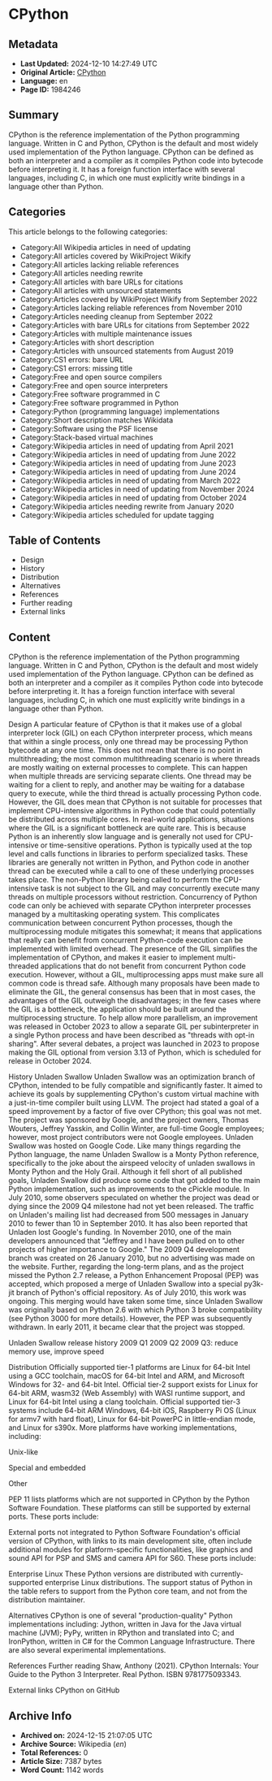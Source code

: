 # CPython

## Metadata
- **Last Updated:** 2024-12-10 14:27:49 UTC
- **Original Article:** [CPython](https://en.wikipedia.org/wiki/CPython)
- **Language:** en
- **Page ID:** 1984246

## Summary
CPython is the reference implementation of the Python programming language. Written in C and Python, CPython is the default and most widely used implementation of the Python language.
CPython can be defined as both an interpreter and a compiler as it compiles Python code into bytecode before interpreting it. It has a foreign function interface with several languages, including C, in which one must explicitly write bindings in a language other than Python.

## Categories
This article belongs to the following categories:

- Category:All Wikipedia articles in need of updating
- Category:All articles covered by WikiProject Wikify
- Category:All articles lacking reliable references
- Category:All articles needing rewrite
- Category:All articles with bare URLs for citations
- Category:All articles with unsourced statements
- Category:Articles covered by WikiProject Wikify from September 2022
- Category:Articles lacking reliable references from November 2010
- Category:Articles needing cleanup from September 2022
- Category:Articles with bare URLs for citations from September 2022
- Category:Articles with multiple maintenance issues
- Category:Articles with short description
- Category:Articles with unsourced statements from August 2019
- Category:CS1 errors: bare URL
- Category:CS1 errors: missing title
- Category:Free and open source compilers
- Category:Free and open source interpreters
- Category:Free software programmed in C
- Category:Free software programmed in Python
- Category:Python (programming language) implementations
- Category:Short description matches Wikidata
- Category:Software using the PSF license
- Category:Stack-based virtual machines
- Category:Wikipedia articles in need of updating from April 2021
- Category:Wikipedia articles in need of updating from June 2022
- Category:Wikipedia articles in need of updating from June 2023
- Category:Wikipedia articles in need of updating from June 2024
- Category:Wikipedia articles in need of updating from March 2022
- Category:Wikipedia articles in need of updating from November 2024
- Category:Wikipedia articles in need of updating from October 2024
- Category:Wikipedia articles needing rewrite from January 2020
- Category:Wikipedia articles scheduled for update tagging

## Table of Contents

- Design
- History
- Distribution
- Alternatives
- References
- Further reading
- External links

## Content

CPython is the reference implementation of the Python programming language. Written in C and Python, CPython is the default and most widely used implementation of the Python language.
CPython can be defined as both an interpreter and a compiler as it compiles Python code into bytecode before interpreting it. It has a foreign function interface with several languages, including C, in which one must explicitly write bindings in a language other than Python.

Design
A particular feature of CPython is that it makes use of a global interpreter lock (GIL) on each CPython interpreter process, which means that within a single process, only one thread may be processing Python bytecode at any one time. This does not mean that there is no point in multithreading; the most common multithreading scenario is where threads are mostly waiting on external processes to complete.
This can happen when multiple threads are servicing separate clients. One thread may be waiting for a client to reply, and another may be waiting for a database query to execute, while the third thread is actually processing Python code.
However, the GIL does mean that CPython is not suitable for processes that implement CPU-intensive algorithms in Python code that could potentially be distributed across multiple cores.
In real-world applications, situations where the GIL is a significant bottleneck are quite rare. This is because Python is an inherently slow language and is generally not used for CPU-intensive or time-sensitive operations. Python is typically used at the top level and calls functions in libraries to perform specialized tasks. These libraries are generally not written in Python, and Python code in another thread can be executed while a call to one of these underlying processes takes place. The non-Python library being called to perform the CPU-intensive task is not subject to the GIL and may concurrently execute many threads on multiple processors without restriction.
Concurrency of Python code can only be achieved with separate CPython interpreter processes managed by a multitasking operating system. This complicates communication between concurrent Python processes, though the multiprocessing module mitigates this somewhat; it means that applications that really can benefit from concurrent Python-code execution can be implemented with limited overhead.
The presence of the GIL simplifies the implementation of CPython, and makes it easier to implement multi-threaded applications that do not benefit from concurrent Python code execution. However, without a GIL, multiprocessing apps must make sure all common code is thread safe.
Although many proposals have been made to eliminate the GIL, the general consensus has been that in most cases, the advantages of the GIL outweigh the disadvantages; in the few cases where the GIL is a bottleneck, the application should be built around the multiprocessing structure. To help allow more parallelism, an improvement was released in October 2023 to allow a separate GIL per subinterpreter in a single Python process and have been described as "threads with opt-in sharing".
After several debates, a project was launched in 2023 to propose making the GIL optional from version 3.13 of Python, which is scheduled for release in October 2024.

History
Unladen Swallow
Unladen Swallow was an optimization branch of CPython, intended to be fully compatible and significantly faster. It aimed to achieve its goals by supplementing CPython's custom virtual machine with a just-in-time compiler built using LLVM.
The project had stated a goal of a speed improvement by a factor of five over CPython; this goal was not met.
The project was sponsored by Google, and the project owners, Thomas Wouters, Jeffrey Yasskin, and Collin Winter, are full-time Google employees; however, most project contributors were not Google employees. Unladen Swallow was hosted on Google Code.
Like many things regarding the Python language, the name Unladen Swallow is a Monty Python reference, specifically to the joke about the airspeed velocity of unladen swallows in Monty Python and the Holy Grail.
Although it fell short of all published goals, Unladen Swallow did produce some code that got added to the main Python implementation, such as improvements to the cPickle module.
In July 2010, some observers speculated on whether the project was dead or dying since the 2009 Q4 milestone had not yet been released. The traffic on Unladen's mailing list had decreased from 500 messages in January 2010 to fewer than 10 in September 2010. It has also been reported that Unladen lost Google's funding. In November 2010, one of the main developers announced that "Jeffrey and I have been pulled on to other projects of higher importance to Google."
The 2009 Q4 development branch was created on 26 January 2010, but no advertising was made on the website. Further, regarding the long-term plans, and as the project missed the Python 2.7 release, a Python Enhancement Proposal (PEP) was accepted, which proposed a merge of Unladen Swallow into a special py3k-jit branch of Python's official repository. As of July 2010, this work was ongoing. This merging would have taken some time, since Unladen Swallow was originally based on Python 2.6 with which Python 3 broke compatibility (see Python 3000 for more details). However, the PEP was subsequently withdrawn.
In early 2011, it became clear that the project was stopped.

Unladen Swallow release history
2009 Q1
2009 Q2
2009 Q3: reduce memory use, improve speed

Distribution
Officially supported tier-1 platforms are Linux for 64-bit Intel using a GCC toolchain, macOS for 64-bit Intel and ARM, and Microsoft Windows for 32- and 64-bit Intel. Official tier-2 support exists for Linux for 64-bit ARM, wasm32 (Web Assembly) with WASI runtime support, and Linux for 64-bit Intel using a clang toolchain. Official supported tier-3 systems include 64-bit ARM Windows, 64-bit iOS, Raspberry Pi OS (Linux for armv7 with hard float), Linux for 64-bit PowerPC in little-endian mode, and Linux for s390x.
More platforms have working implementations, including:

Unix-like

Special and embedded

Other

PEP 11 lists platforms which are not supported in CPython by the Python Software Foundation. These platforms can still be supported by external ports. These ports include:

External ports not integrated to Python Software Foundation's official version of CPython, with links to its main development site, often include additional modules for platform-specific functionalities, like graphics and sound API for PSP and SMS and camera API for S60. These ports include:

Enterprise Linux
These Python versions are distributed with currently-supported enterprise Linux distributions. The support status of Python in the table refers to support from the Python core team, and not from the distribution maintainer.

Alternatives
CPython is one of several "production-quality" Python implementations including: Jython, written in Java for the Java virtual machine (JVM); PyPy, written in RPython and translated into C; and IronPython, written in C# for the Common Language Infrastructure. There are also several experimental implementations.

References
Further reading
Shaw, Anthony (2021). CPython Internals: Your Guide to the Python 3 Interpreter. Real Python. ISBN 9781775093343.

External links
CPython on GitHub

## Archive Info
- **Archived on:** 2024-12-15 21:07:05 UTC
- **Archive Source:** Wikipedia (_en_)
- **Total References:** 0
- **Article Size:** 7387 bytes
- **Word Count:** 1142 words
